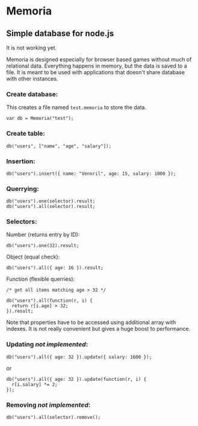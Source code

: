 Memoria
=======

Simple database for node.js
---------------------------

It is not working yet.

Memoria is designed especially for browser based games without much of relational data.
Everything happens in memory, but the data is saved to a file.
It is meant to be used with applications that doesn't share database with other instances.

### Create database:

This creates a file named `test.memoria` to store the data.

    var db = Memoria("test");

### Create table:

    db("users", ["name", "age", "salary"]);

### Insertion:

    db("users").insert({ name: "Vennril", age: 15, salary: 1000 });
    
### Querrying:

    db("users").one(selector).result;
    db("users").all(selector).result;

### Selectors:

Number (returns entry by ID):

    db("users").one(32).result;

Object (equal check):

    db("users").all({ age: 16 }).result;
    
Function (flexible querries):

    /* get all items matching age > 32 */

    db("users").all(function(r, i) {
      return r[i.age] > 32;
    }).result; 
    
Note that properties have to be accessed using additional array with indexes. It is not really convenient but gives a huge boost to performance.

### Updating *not implemented*:

    db("users").all({ age: 32 }).update({ salary: 1600 });
    
or

    db("users").all({ age: 32 }).update(function(r, i) {
      r[i.salary] *= 2;
    });
    
    
    
### Removing *not implemented*:

    db("users").all(selector).remove();
